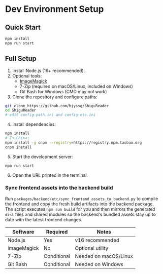 # Dev Environment Setup

## Quick Start

```bash
npm install
npm run start
```

## Full Setup

1. Install Node.js (16+ recommended).
2. Optional tools:
   - [ImageMagick](https://imagemagick.org)
   - 7-Zip (required on macOS/Linux, included on Windows)
   - Git Bash for Windows (CMD may not work)
3. Clone the repository and configure paths:

```bash
git clone https://github.com/hjyssg/ShiguReader
cd ShiguReader
# edit config-path.ini and config-etc.ini
```

4. Install dependencies:

```bash
npm install
# In China:
npm install -g cnpm --registry=https://registry.npm.taobao.org
cnpm install
```

5. Start the development server:

```bash
npm run start
```

6. Open the URL printed in the terminal.

### Sync frontend assets into the backend build

Run `packages/backend/etc/sync_frontend_assets_to_backend.py` to compile the frontend and copy the fresh build artifacts into the backend package. The script executes `npm run build` for you and then mirrors the generated `dist` files and shared modules so the backend's bundled assets stay up to date with the latest frontend changes.

| Software | Required | Notes |
|----------|----------|-------|
| Node.js | Yes | v16 recommended |
| ImageMagick | No | Optional utility |
| 7-Zip | Conditional | Needed on macOS/Linux |
| Git Bash | Conditional | Needed on Windows |

